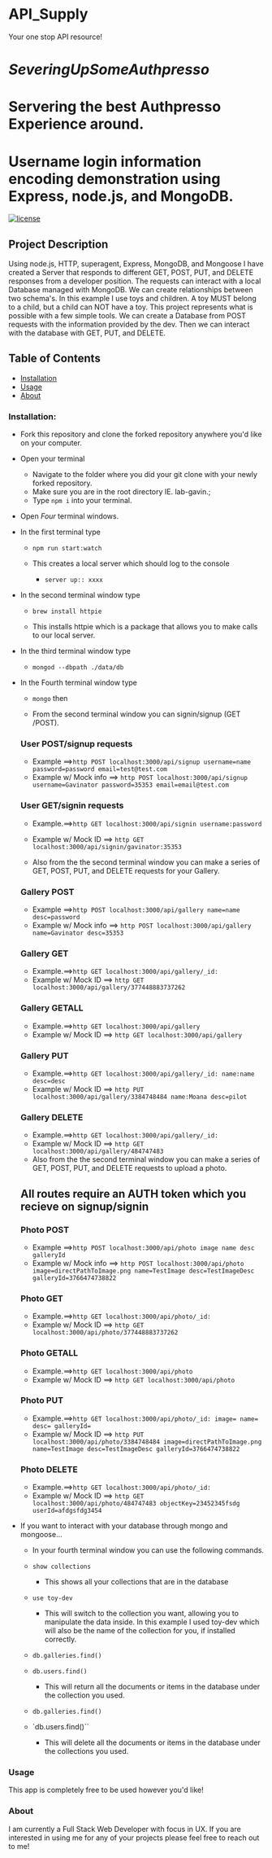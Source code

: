 # API_Supply
Your one stop API resource!


# *SeveringUpSomeAuthpresso*
# Servering the best Authpresso Experience around.

# Username login information encoding demonstration using Express, node.js, and MongoDB.
[![license](https://img.shields.io/github/license/mashape/apistatus.svg)]()

## Project Description
Using node.js, HTTP, superagent, Express, MongoDB, and Mongoose I have created a Server that responds to different GET, POST, PUT, and DELETE responses from a developer position. The requests can interact with a local Database managed with MongoDB. We can create relationships between two schema's. In this example I use toys and children. A toy MUST belong to a child, but a child can NOT have a toy. This project represents what is possible with a few simple tools. We can create a Database from POST requests with the information provided by the dev. Then we can interact with the database with GET, PUT, and DELETE.

## Table of Contents
+ [Installation](#installation)
+ [Usage](#Usage)
+ [About](#About)

### Installation:
+ Fork this repository and clone the forked repository anywhere you'd like on your computer.
<!-- hope this works -->
+ Open your terminal
  + Navigate to the folder where you did your git clone with your newly forked repository.
  + Make sure you are in the root directory IE. lab-gavin.;
  + Type `npm i` into your terminal.
+ Open *Four* terminal windows.
+ In the first terminal type
  + `npm run start:watch`

  + This creates a local server which should log to the console
    + `server up:: xxxx`

+ In the second terminal window type
  + `brew install httpie`

  + This installs httpie which is a package that allows you to make calls to our local server.

+ In the third terminal window type
    + `mongod --dbpath ./data/db`

+ In the Fourth terminal window type
  + `mongo` then

  + From the second terminal window you can signin/signup (GET /POST).
  ### User POST/signup requests
  + Example ==>`http POST localhost:3000/api/signup username=name password=password email=test@test.com`
  + Example w/ Mock info ==> `http POST localhost:3000/api/signup username=Gavinator password=35353 email=email@test.com`

  ### User GET/signin requests
  + Example.==>`http GET localhost:3000/api/signin username:password`
  + Example w/ Mock ID ==> `http GET localhost:3000/api/signin/gavinator:35353`



  + Also from the the second terminal window you can make a series of GET, POST, PUT, and DELETE requests for your Gallery.
  ### Gallery POST
  + Example ==>`http POST localhost:3000/api/gallery name=name desc=password`
  + Example w/ Mock info ==> `http POST localhost:3000/api/gallery name=Gavinator desc=35353`

  ### Gallery GET
  + Example.==>`http GET localhost:3000/api/gallery/_id:`
  + Example w/ Mock ID ==> `http GET localhost:3000/api/gallery/377448883737262`

  ### Gallery GETALL
  + Example.==>`http GET localhost:3000/api/gallery`
  + Example w/ Mock ID ==> `http GET localhost:3000/api/gallery`

  ### Gallery PUT
  + Example.==>`http GET localhost:3000/api/gallery/_id: name:name desc=desc`
  + Example w/ Mock ID ==> `http PUT localhost:3000/api/gallery/3384748484 name:Moana desc=pilot`

  ### Gallery DELETE
  + Example.==>`http GET localhost:3000/api/gallery/_id:`
  + Example w/ Mock ID ==> `http GET localhost:3000/api/gallery/484747483`


  <!-- ## Example Requests
  * **POST /api/toy** (requires bearer auth token)
  `https://localhost:8080/api/toy`
  ```js
  <!-- Example Body -->
  <!-- {
    "name": "barney,
    "desc": "purple dino"
  } -->

  + Also from the the second terminal window you can make a series of GET, POST, PUT, and DELETE requests to upload a photo.

  ## All routes require an AUTH token which you recieve on signup/signin
  ### Photo POST
  + Example ==>`http POST localhost:3000/api/photo image name desc galleryId`
  + Example w/ Mock info ==> `http POST localhost:3000/api/photo image=directPathToImage.png name=TestImage desc=TestImageDesc galleryId=3766474738822`

  ### Photo GET
  + Example.==>`http GET localhost:3000/api/photo/_id:`
  + Example w/ Mock ID ==> `http GET localhost:3000/api/photo/377448883737262`

  ### Photo GETALL
  + Example.==>`http GET localhost:3000/api/photo`
  + Example w/ Mock ID ==> `http GET localhost:3000/api/photo`

  ### Photo PUT
  + Example.==>`http GET localhost:3000/api/photo/_id: image= name= desc= galleryId=`
  + Example w/ Mock ID ==> `http PUT localhost:3000/api/photo/3384748484 image=directPathToImage.png name=TestImage desc=TestImageDesc galleryId=3766474738822`

  ### Photo DELETE
  + Example.==>`http GET localhost:3000/api/photo/_id:`
  + Example w/ Mock ID ==> `http GET localhost:3000/api/photo/484747483 objectKey=23452345fsdg userId=afdgsfdg3454`



<!-- ```
for code blocks
``` -->

+ If you want to interact with your database through mongo and mongoose...
  + In your fourth terminal window you can use the following commands.

  + `show collections`
    + This shows all your collections that are in the database

  + `use toy-dev`
    + This will switch to the collection you want, allowing you to manipulate the data inside. In this example I used toy-dev which will also be the name of the collection for you, if installed correctly.

  + `db.galleries.find()`
  + `db.users.find()`
    + This will return all the documents or items in the database under the collection you used.

  + `db.galleries.find()`
  + `db.users.find()``
    + This will delete all the documents or items in the database under the collections you used.

### Usage
This app is completely free to be used however you'd like!


### About
I am currently a Full Stack Web Developer with focus in UX. If you are interested in using me for any of your projects please feel free to reach out to me!
